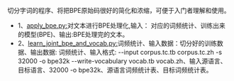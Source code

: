 切分字词的程序、将把BPE原始码很好的简化和浓缩，可便于入门者理解和使用。
- 1、[apply_bpe.py:](https://github.com/Shajiu/NaturalLanguageProcessing/blob/master/MachineTranslation/BPE/apply_bpe.py)对文本进行BPE处理化,输入： 对应的词频统计、训练出来的模型(BPE)、输出:BPE处理完的文本。
- 2、[learn_joint_bpe_and_vocab.py:](https://github.com/Shajiu/NaturalLanguageProcessing/blob/master/MachineTranslation/BPE/learn_joint_bpe_and_vocab.py)词频统计、输入数据：切分好的训练数据、输出数据: 词频统计、输入格式: --input corpus.tc.tb corpus.tc.zh -s 32000 -o bpe32k --write-vocabulary vocab.tb vocab.zh、输入源语言、目标语言、32000 -o bpe32k、源语言词频统计表、目标词频统计表。


